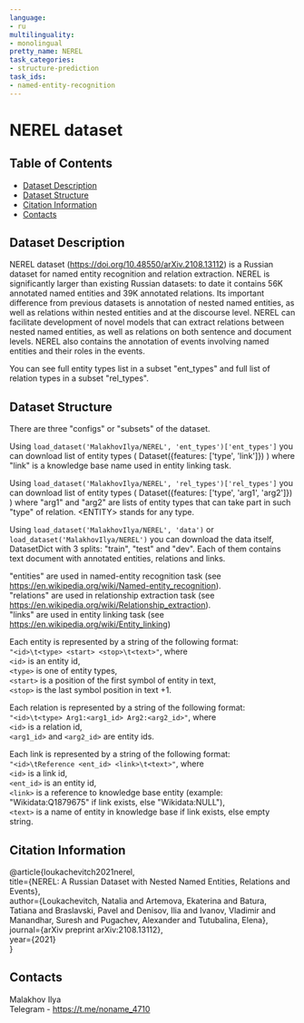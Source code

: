 ```yaml
---
language:
- ru
multilinguality:
- monolingual
pretty_name: NEREL
task_categories:
- structure-prediction
task_ids:
- named-entity-recognition
---
```


# NEREL dataset

## Table of Contents
- [Dataset Description](#dataset-description)
- [Dataset Structure](#dataset-structure)
- [Citation Information](#citation-information)
- [Contacts](#contacts)

## Dataset Description
NEREL dataset (https://doi.org/10.48550/arXiv.2108.13112) is
a Russian dataset for named entity recognition and relation extraction.
NEREL is significantly larger than existing Russian datasets:
to date it contains 56K annotated named entities and 39K annotated relations.
Its important difference from previous datasets is annotation of nested named
entities, as well as relations within nested entities and at the discourse
level. NEREL can facilitate development of novel models that can extract
relations between nested named entities, as well as relations on both sentence
and document levels. NEREL also contains the annotation of events involving
named entities and their roles in the events.

You can see full entity types list in a subset "ent_types"
and full list of relation types in a subset "rel_types".

## Dataset Structure
There are three "configs" or "subsets" of the dataset.

Using 
`load_dataset('MalakhovIlya/NEREL', 'ent_types')['ent_types']` 
you can download list of entity types (
Dataset({features: ['type', 'link']})
) where "link" is a knowledge base name used in entity linking task.
 
Using 
`load_dataset('MalakhovIlya/NEREL', 'rel_types')['rel_types']` 
you can download list of entity types (
Dataset({features: ['type', 'arg1', 'arg2']})
) where "arg1" and "arg2" are lists of entity types that can take part in such
"type" of relation. \<ENTITY> stands for any type.

Using 
`load_dataset('MalakhovIlya/NEREL', 'data')` or `load_dataset('MalakhovIlya/NEREL')`
you can download the data itself, 
DatasetDict with 3 splits: "train", "test" and "dev".
Each of them contains text document with annotated entities, relations and
links.

"entities" are used in named-entity recognition task (see https://en.wikipedia.org/wiki/Named-entity_recognition).  
"relations" are used in relationship extraction task (see https://en.wikipedia.org/wiki/Relationship_extraction).  
"links" are used in entity linking task (see https://en.wikipedia.org/wiki/Entity_linking)

Each entity is represented by a string of the following format:  
`"<id>\t<type> <start> <stop>\t<text>"`, where  
`<id>` is an entity id,  
`<type>` is one of entity types,  
`<start>` is a position of the first symbol of entity in text,  
`<stop>` is the last symbol position in text +1.

Each relation is represented by a string of the following format:  
`"<id>\t<type> Arg1:<arg1_id> Arg2:<arg2_id>"`, where  
`<id>` is a relation id,  
`<arg1_id>` and `<arg2_id>` are entity ids.

Each link is represented by a string of the following format:  
`"<id>\tReference <ent_id> <link>\t<text>"`, where  
`<id>` is a link id,  
`<ent_id>` is an entity id,  
`<link>` is a reference to knowledge base entity (example: "Wikidata:Q1879675" if link exists, else "Wikidata:NULL"),  
`<text>` is a name of entity in knowledge base if link exists, else empty string.

## Citation Information
@article{loukachevitch2021nerel,  
    title={NEREL: A Russian Dataset with Nested Named Entities, Relations and Events},  
    author={Loukachevitch, Natalia and Artemova, Ekaterina and Batura, Tatiana and Braslavski, Pavel and Denisov, Ilia and Ivanov, Vladimir and Manandhar, Suresh and Pugachev, Alexander and Tutubalina, Elena},  
    journal={arXiv preprint arXiv:2108.13112},  
    year={2021}  
}

## Contacts
Malakhov Ilya  
Telegram - https://t.me/noname_4710
